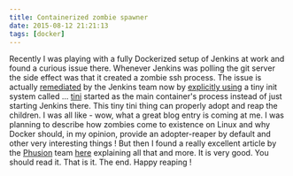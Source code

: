 ```yaml
---
title: Containerized zombie spawner
date: 2015-08-12 21:21:13
tags: [docker]
---
```


Recently I was playing with a fully Dockerized setup of Jenkins at work
and found a curious issue there. Whenever Jenkins was polling the git
server the side effect was that it created a zombie ssh process. The
issue is actually
[remediated](https://github.com/jenkinsci/docker/issues/54) by the
Jenkins team now by [explicitly using](https://github.com/jenkinsci/docker/commit/d5aea67dcae9d62fe4ca6ad961ffe66f65d9a591)
a tiny init system called ... [tini](https://github.com/krallin/tini) started as the main
container's process instead of just starting Jenkins there. This tiny
tini thing can properly adopt and reap the children. I was all like -
wow, what a great blog entry is coming at me. I was planning to describe
how zombies come to existence on Linux and why Docker should, in my
opinion, provide an adopter-reaper by default and other very interesting
things ! But then I found a really excellent article by the
[Phusion](http://www.phusion.nl/) team
[here](https://blog.phusion.nl/2015/01/20/docker-and-the-pid-1-zombie-reaping-problem/)
explaining all that and more. It is very good. You should read it. That
is it. The end. Happy reaping !
